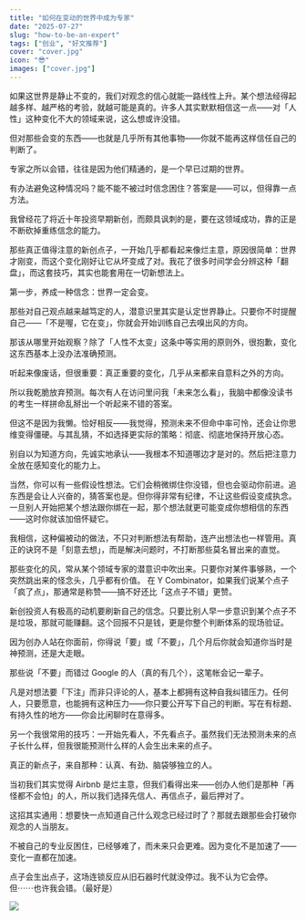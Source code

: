 ```yaml
---
title: "如何在变动的世界中成为专家"
date: "2025-07-27"
slug: "how-to-be-an-expert"
tags: ["创业", "好文推荐"]
cover: "cover.jpg"
icon: "😎"
images: ["cover.jpg"]
---
```

如果这世界是静止不变的，我们对观念的信心就能一路线性上升。某个想法经得起越多样、越严格的考验，就越可能是真的。许多人其实默默相信这一点——对「人性」这种变化不大的领域来说，这么想或许没错。



但对那些会变的东西——也就是几乎所有其他事物——你就不能再这样信任自己的判断了。



专家之所以会错，往往是因为他们精通的，是一个早已过期的世界。



有办法避免这种情况吗？能不能不被过时信念困住？答案是——可以，但得靠一点方法。



我曾经花了将近十年投资早期新创，而颇具讽刺的是，要在这领域成功，靠的正是不断砍掉重练信念的能力。



那些真正值得注意的新创点子，一开始几乎都看起来像烂主意，原因很简单：世界才刚变，而这个变化刚好让它从坏变成了对。我花了很多时间学会分辨这种「翻盘」，而这套技巧，其实也能套用在一切新想法上。



第一步，养成一种信念：世界一定会变。



那些对自己观点越来越笃定的人，潜意识里其实是认定世界静止。只要你不时提醒自己——「不是喔，它在变」，你就会开始训练自己去嗅出风的方向。



那该从哪里开始观察？除了「人性不太变」这条中等实用的原则外，很抱歉，变化这东西基本上没办法准确预测。



听起来像废话，但很重要：真正重要的变化，几乎从来都来自意料之外的方向。



所以我乾脆放弃预测。每次有人在访问里问我「未来怎么看」，我脑中都像没读书的考生一样拼命乱掰出一个听起来不错的答案。



但这不是因为我懒。恰好相反——我觉得，预测未来不但命中率可怜，还会让你思维变得僵硬。与其乱猜，不如选择更实际的策略：彻底、彻底地保持开放心态。



别自以为知道方向，先诚实地承认——我根本不知道哪边才是对的。然后把注意力全放在感知变化的能力上。



当然，你可以有一些假设性想法。它们会稍微绑住你没错，但也会驱动你前进。追东西是会让人兴奋的，猜答案也是。但你得非常有纪律，不让这些假设变成执念。
一旦别人开始把某个想法跟你绑在一起，那个想法就更可能变成你想相信的东西——这时你就该加倍怀疑它。



我相信，这种偏被动的做法，不只对判断想法有帮助，连产出想法也一样管用。真正的诀窍不是「刻意去想」，而是解决问题时，不打断那些莫名冒出来的直觉。



那些变化的风，常从某个领域专家的潜意识中吹出来。只要你对某件事够熟，一个突然跳出来的怪念头，几乎都有价值。
在 Y Combinator，如果我们说某个点子「疯了点」，那通常是称赞——搞不好还比「这点子不错」更赞。



新创投资人有极高的动机要刷新自己的信念。只要比别人早一步意识到某个点子不是垃圾，那就可能赚翻。这个回报不只是钱，更是你整个判断体系的现场验证。



因为创办人站在你面前，你得说「要」或「不要」，几个月后你就会知道你当时是神预测，还是大走眼。



那些说「不要」而错过 Google 的人（真的有几个），这笔帐会记一辈子。



凡是对想法要「下注」而非只评论的人，基本上都拥有这种自我纠错压力。任何人，只要愿意，也能拥有这种压力——你只要公开写下自己的判断。写在有标题、有持久性的地方——你会比闲聊时在意得多。



另一个我很常用的技巧：一开始先看人，不先看点子。虽然我们无法预测未来的点子长什么样，但我很能预测什么样的人会生出未来的点子。



真正的新点子，来自那种：认真、有劲、脑袋够独立的人。



当初我们其实觉得 Airbnb 是烂主意，但我们看得出来——创办人他们是那种「再怪都不会怕」的人，所以我们选择先信人、再信点子，最后押对了。



这招其实通用：想要快一点知道自己什么观念已经过时了？那就去跟那些会打破你观念的人当朋友。



不被自己的专业反困住，已经够难了，而未来只会更难。因为变化不是加速了——变化一直都在加速。



点子会生出点子，这场连锁反应从旧石器时代就没停过。我不认为它会停。
但⋯⋯也许我会错。（最好是）




![](https://prod-files-secure.s3.us-west-2.amazonaws.com/112d0858-5090-4d34-a606-b75eb8d65fd2/46476355-9cf3-4e99-9b7a-3531bc426380/1000202064.png?X-Amz-Algorithm=AWS4-HMAC-SHA256&X-Amz-Content-Sha256=UNSIGNED-PAYLOAD&X-Amz-Credential=ASIAZI2LB466QKFQF5WK%2F20250814%2Fus-west-2%2Fs3%2Faws4_request&X-Amz-Date=20250814T071823Z&X-Amz-Expires=3600&X-Amz-Security-Token=IQoJb3JpZ2luX2VjEPf%2F%2F%2F%2F%2F%2F%2F%2F%2F%2FwEaCXVzLXdlc3QtMiJGMEQCIH9GRQQ%2FR6zDeNwtZDQ9KRw7OW%2Buhn4vmeOj2VCp3jCBAiBPXCgrNseOJ7erRZYAC7XxKUdRuG5QsBGZCAOyBwJQhyr%2FAwhAEAAaDDYzNzQyMzE4MzgwNSIMjuYBXqb4%2FV4bS21oKtwDy4nTxWDjcZUiuFFCMdDfHCzkQEGdn0xLeb9rx61CK1B1V%2FjS8gxF%2Fyi7lNkVbbQ8oNDxMPKxGyzCiWc2%2FVWQNmFuZLtHCrUoohnqo6CESSwgMgeObrlcx2H98aJPwGOM8%2FNIShnyW2yJeiVTniLBhEXMu20ilZ43Kqe8OHujMX8Z5h7Aa4vJZac%2B5RuTtEcOVEuTccug2OrRjZwuH58gJQrUNHykAGhKuNdff8zYD%2FzIjA2L7l6NU3GOEBYhPWBRJTo%2BnwiSNtk4F6S%2BLK6L6s%2Fpxjz7Nff4FreoIiZk1GXjB3HchdGY9dhxVjrg0HFBdH4RUPJrqMm5sFL%2FFjI3jybDTwpO4yZXWFbMEFaFqwTggT3iFRIQOP%2FMyFPBRsG72fnayEABhUwLsjmZpsggLaIVz4l3GRQSflhZH1RT3iRuUff%2Bj1caf3MmPa9gRZR4G4zDUn54rPdH5awZq4SGpmGgmVzyU4Tn50nZj6BGcj3v5bzBznipvhnpkN21HYRt52iMTecfxzkM%2Bah8eGEMWMQMTgvit0n4RY3hRgNExBwpnCm0x2ALtnvEUPl5%2BK%2BfAS3yODUoY%2BjltB1cESy5%2BRbMhsKk2%2By0USKXlM%2FShu%2FrJNmnQJz0zOh2tpgwnJT2xAY6pgGCgddkIO1sEUuX2%2BkMKjqENrqyg3bkzv2O%2BTga3LeE1dBPNTadyKedv6H3cxA6mChN66Pf6NOYRqMSAV4MKIQH4cNWLC%2BMWQuUNizRdEauB6KWlM2P78i5qRj5of%2Bt6ef3gvSwExM16XB77fs%2FYKC%2BRKjVKZ28AqaBypk4bZYfy8Hr30%2BAzeJmMi6HzwikR7dipWy%2BPNX%2Bj8BIHHOoHxYwEwkZcNIK&X-Amz-Signature=0e11aa5c4322237f4492f42dfe9e822a1de787164539701c515a7eaf59aeca23&X-Amz-SignedHeaders=host&x-amz-checksum-mode=ENABLED&x-id=GetObject)

